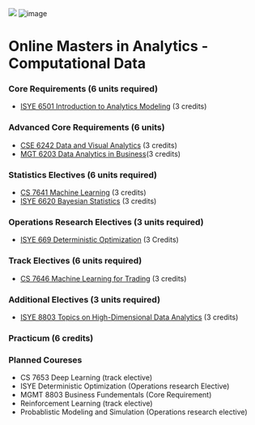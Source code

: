 ![](https://www.google.com/url?sa=i&source=images&cd=&cad=rja&uact=8&ved=2ahUKEwir3NCT84blAhXVfysKHWxiAZEQjRx6BAgBEAQ&url=%2Furl%3Fsa%3Di%26source%3Dimages%26cd%3D%26ved%3D%26url%3Dhttps%253A%252F%252Fcommons.wikimedia.org%252Fwiki%252FFile%253AGeorgia_Tech_shortened_logo.png%26psig%3DAOvVaw0gwFDaBVzImFfPZTvj_cf2%26ust%3D1570426067339709&psig=AOvVaw0gwFDaBVzImFfPZTvj_cf2&ust=1570426067339709)
![image](https://user-images.githubusercontent.com/32135867/66264716-a5ec3000-e7bf-11e9-8d3e-8fdad084669c.png)

# Online Masters in Analytics - Computational Data

### Core Requirements (6 units required)

* [ISYE 6501 Introduction to Analytics Modeling](https://github.com/scotttarlow/ISYE-6501-Intro-to-Analytics-Modeling) (3 credits)

### Advanced Core Requirements (6 units)

* [CSE 6242 Data and Visual Analytics](https://github.com/scotttarlow/CSE-6242-Data-and-Visual-Analytics) (3 credits)
* [MGT 6203 Data Analytics in Business](https://github.com/scotttarlow/MGT-6203-Data-Analytics-in-Business)(3 credits)

### Statistics Electives (6 units required)

* [CS 7641 Machine Learning](https://github.com/scotttarlow/CSE-7641-Machine-Learning) (3 credits)
* [ISYE 6620 Bayesian Statistics](https://github.com/scotttarlow/ISYE-6620-Bayesian-Statistics) (3 credits)



### Operations Research Electives (3 units required)
* [ISYE 669 Deterministic Optimization](https://github.com/scotttarlow/ISYE-6669-Deterministic-Optimization) (3 Credits)


### Track Electives (6 units required)
* [CS 7646 Machine Learning for Trading](https://github.com/scotttarlow/CS-7646-Machine-Learning-for-Trading) (3 credits)


### Additional Electives (3 units required)
* [ISYE 8803 Topics on High-Dimensional Data Analytics](https://github.com/scotttarlow/ISYE-8803-Topics-on-High-Dimensional-Data-Analytics) (3 credits)

### Practicum (6 credits) 


### Planned Coureses
* CS 7653 Deep Learning (track elective)
* ISYE Deterministic Optimization (Operations research Elective)
* MGMT 8803 Business Fundementals (Core Requirement)
* Reinforcement Learning (track elective)
* Probablistic Modeling and Simulation (Operations research elective)
